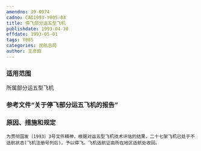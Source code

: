```yaml
---
amendno: 39-0974
cadno: CAD1993-Y005-03
title: 停飞部分运五型飞机
publishdate: 1993-04-30
effdate: 1993-05-01
tags: Y005
categories: 民航总局
author: 王彦田
---
```


### 适用范围 
所属部分运五型飞机

<!--more-->
### 参考文件“关于停飞部分运五飞机的报告”

### 原因、措施和规定 
    为贯彻国发〔1993〕3号文件精神，根据对运五型飞机技术评估的结果，二十七架飞机已处于不适航状态(飞机注册号列后)，予以停飞。飞机适航证由所在地区适航处收回。
